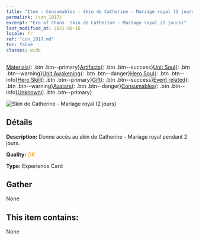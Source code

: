 ```yaml
---
title: "Item - Consumables - Skin de Catherine - Mariage royal (2 jours)"
permalink: /con_1017/
excerpt: "Era of Chaos  Skin de Catherine - Mariage royal (2 jours)"
last_modified_at: 2021-06-15
locale: fr
ref: "con_1017.md"
toc: false
classes: wide
---
```

 [Materials](/ItemsFR/){: .btn .btn--primary}[Artifacts](/ItemsFR/Artifacts/){: .btn .btn--success}[Unit Soul](/ItemsFR/UnitSoul/){: .btn .btn--warning}[Unit Awakening](/ItemsFR/UnitAwakening/){: .btn .btn--danger}[Hero Soul](/ItemsFR/HeroSoul/){: .btn .btn--info}[Hero Skill](/ItemsFR/HeroSkill/){: .btn .btn--primary}[Gift](/ItemsFR/Gift/){: .btn .btn--success}[Event related](/ItemsFR/Events/){: .btn .btn--warning}[Avatars](/ItemsFR/Avatars/){: .btn .btn--danger}[Consumables](/ItemsFR/Consumables/){: .btn .btn--info}[Unknown](/ItemsFR/Unknown/){: .btn .btn--primary}

 ![Skin de Catherine - Mariage royal (2 jours)](/images/h/h_Catherine8.jpg)

## Détails
 **Description:** Donne accès au skin de Catherine - Mariage royal pendant 2 jours.

 **Quality:** <span style="color: #FF8C00">OK</span>

 **Type:** Experience Card

## Gather

  None

## This item contains:

  None


